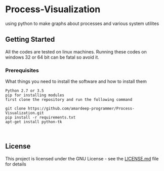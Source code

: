# Process-Visualization
using python to make graphs about processes and various system utilites 

## Getting Started

All the codes are tested on linux machines. Running these codes on windows 32 or 64 bit can be fatal so avoid it.

### Prerequisites

What things you need to install the software and how to install them

```
Python 2.7 or 3.5 
pip for installing modules
first clone the repository and run the following command

git clone https://github.com/amardeep-programmer/Process-Visualization.git
pip install -r requirements.txt
apt-get install python-tk 



```

## License

This project is licensed under the GNU License - see the [LICENSE.md](LICENSE.md) file for details
